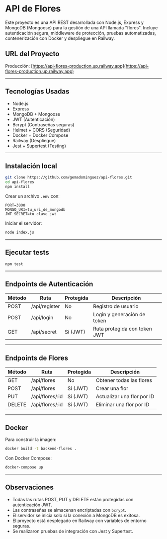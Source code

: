 # API de Flores 

Este proyecto es una API REST desarrollada con Node.js, Express y MongoDB (Mongoose) para la gestión de una API llamada "flores". Incluye autenticación segura, middleware de protección, pruebas automatizadas, contenerización con Docker y despliegue en Railway.

## URL del Proyecto

Producción: [https://api-flores-production.up.railway.app](https://api-flores-production.up.railway.app)

---

## Tecnologías Usadas

- Node.js
- Express
- MongoDB + Mongoose
- JWT (Autenticación)
- Bcrypt (Contraseñas seguras)
- Helmet + CORS (Seguridad)
- Docker + Docker Compose
- Railway (Despliegue)
- Jest + Supertest (Testing)

---

## Instalación local

```bash
git clone https://github.com/gemadominguez/api-flores.git
cd api-flores
npm install
```

Crear un archivo `.env` con:

```
PORT=3000
MONGO_URI=tu_uri_de_mongodb
JWT_SECRET=tu_clave_jwt
```

Iniciar el servidor:

```bash
node index.js
```

---

## Ejecutar tests

```bash
npm test
```

---

## Endpoints de Autenticación

| Método | Ruta           | Protegida | Descripción                    |
|--------|----------------|-----------|--------------------------------|
| POST   | /api/register  | No        | Registro de usuario            |
| POST   | /api/login     | No        | Login y generación de token    |
| GET    | /api/secret    | Sí (JWT)  | Ruta protegida con token JWT   |

---

## Endpoints de Flores

| Método | Ruta               | Protegida | Descripción                     |
|--------|--------------------|-----------|---------------------------------|
| GET    | /api/flores        | No        | Obtener todas las flores        |
| POST   | /api/flores        | Sí (JWT)  | Crear una flor                  |
| PUT    | /api/flores/:id    | Sí (JWT)  | Actualizar una flor por ID      |
| DELETE | /api/flores/:id    | Sí (JWT)  | Eliminar una flor por ID        |

---

## Docker

Para construir la imagen:

```bash
docker build -t backend-flores .
```

Con Docker Compose:

```bash
docker-compose up
```

---

## Observaciones

- Todas las rutas POST, PUT y DELETE están protegidas con autenticación JWT.
- Las contraseñas se almacenan encriptadas con `bcrypt`.
- El servidor se inicia solo si la conexión a MongoDB es exitosa.
- El proyecto está desplegado en Railway con variables de entorno seguras.
- Se realizaron pruebas de integración con Jest y Supertest.

